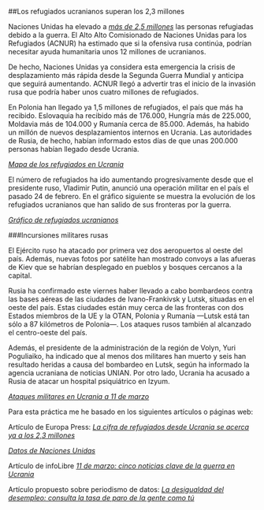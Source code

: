 ##Los refugiados ucranianos superan los 2,3 millones

Naciones Unidas ha elevado a *<a href="http://data2.unhcr.org/en/situations/ukraine">más de 2,5 millones</a>* las personas refugiadas debido a la guerra. El Alto Alto Comisionado de Naciones Unidas para los Refugiados (ACNUR) ha estimado que si la ofensiva rusa continúa, podrían necesitar ayuda humanitaria unos 12 millones de ucranianos. 

De hecho, Naciones Unidas ya considera esta emergencia la crisis de desplazamiento más rápida desde la Segunda Guerra Mundial y anticipa que seguirá aumentando. ACNUR llegó a advertir tras el inicio de la invasión rusa que podría haber unos cuatro millones de refugiados.

En Polonia han llegado ya 1,5 millones de refugiados, el país que más ha recibido. Eslovaquia ha recibido más de 176.000, Hungría más de 225.000, Moldavia más de 104.000 y Rumanía cerca de 85.000. Además, ha habido un millón de nuevos desplazamientos internos en Ucrania. Las autoridades de Rusia, de hecho, habían informado estos días de que unas 200.000 personas habían llegado desde Ucrania.

*<a href="http://data2.unhcr.org/en/situations/ukraine ">Mapa de los refugiados en Ucrania</a>*

El número de refugiados ha ido aumentando progresivamente desde que el presidente ruso, Vladimir Putin, anunció una operación militar en el país el pasado 24 de febrero. En el gráfico siguiente se muestra la evolución de los refugiados ucranianos que han salido de sus fronteras por la guerra. 

*<a href="https://www.epdata.es/embed/fc5de9dc-3fe0-4cf3-8d89-dde1085c15cb/450 ">Gráfico de refugiados ucranianos</a>*

###Incursiones militares rusas

El Ejército ruso ha atacado por primera vez dos aeropuertos al oeste del país. Además, nuevas fotos por satélite han mostrado convoys a las afueras de Kiev que se habrían desplegado en pueblos y bosques cercanos a la capital. 

Rusia ha confirmado este viernes haber llevado a cabo bombardeos contra las bases aéreas de las ciudades de Ivano-Frankivsk y Lutsk, situadas en el oeste del país. Estas ciudades están muy cerca de las fronteras con dos Estados miembros de la UE y la OTAN, Polonia y Rumanía —Lutsk está tan sólo a 87 kilómetros de Polonia—. Los ataques rusos también al alcanzado el centro-oeste del país. 

Además, el presidente de la administración de la región de Volyn, Yuri Poguliaiko, ha indicado que al menos dos militares han muerto y seis han resultado heridas a causa del bombardeo en Lutsk, según ha informado la agencia ucraniana de noticias UNIAN. Por otro lado, Ucrania ha acusado a Rusia de atacar un hospital psiquiátrico en Izyum.

*<a href="https://img.europapress.es/fotoweb/fotonoticia_20220228121855_9999_v22.webp 
">Ataques militares en Ucrania a 11 de marzo</a>*

Para esta práctica me he basado en los siguientes artículos o páginas web:

Artículo de Europa Press: *<a href="https://www.europapress.es/internacional/noticia-cifra-refugiados-ucrania-acerca-ya-23-millones-20220310103601.html ">La cifra de refugiados desde Ucrania se acerca ya a los 2,3 millones</a>*

*<a href="http://data2.unhcr.org/en/situations/ukraine">Datos de Naciones Unidas</a>*

Artículo de infoLibre *<a href="https://www.infolibre.es/internacional/11-marzo-cinco-noticias-clave-guerra-ucrania_1_1222096.html ">11 de marzo: cinco noticias clave de la guerra en Ucrania</a>*


Artículo propuesto sobre periodismo de datos: *<a href="https://www.eldiario.es/datos/desigualdad-desempleo-consulta-tasa-paro-brecha-demografia-juvenil-genero-sur_1_8428008.html  "> La desigualdad del desempleo: consulta la tasa de paro de la gente como tú</a>*
